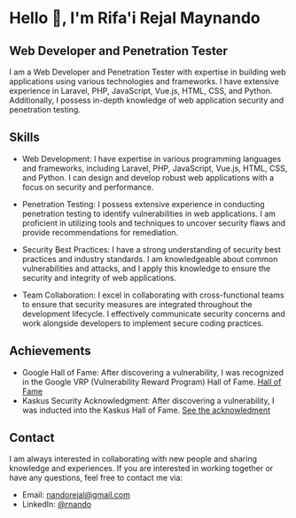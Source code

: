 Hello 👋, I'm Rifa'i Rejal Maynando
======================================

Web Developer and Penetration Tester
------------------------------------

I am a Web Developer and Penetration Tester with expertise in building web applications using various technologies and frameworks. I have extensive experience in Laravel, PHP, JavaScript, Vue.js, HTML, CSS, and Python. Additionally, I possess in-depth knowledge of web application security and penetration testing.

Skills
------------------------------------
- Web Development: I have expertise in various programming languages and frameworks, including Laravel, PHP, JavaScript, Vue.js, HTML, CSS, and Python. I can design and develop robust web applications with a focus on security and performance.

- Penetration Testing: I possess extensive experience in conducting penetration testing to identify vulnerabilities in web applications. I am proficient in utilizing tools and techniques to uncover security flaws and provide recommendations for remediation.

- Security Best Practices: I have a strong understanding of security best practices and industry standards. I am knowledgeable about common vulnerabilities and attacks, and I apply this knowledge to ensure the security and integrity of web applications.

- Team Collaboration: I excel in collaborating with cross-functional teams to ensure that security measures are integrated throughout the development lifecycle. I effectively communicate security concerns and work alongside developers to implement secure coding practices.

Achievements
------------------------------------

- Google Hall of Fame: After discovering a vulnerability, I was recognized in the Google VRP (Vulnerability Reward Program) Hall of Fame. [Hall of Fame](https://bughunters.google.com/profile/595f4fd6-2fd6-44d9-ac07-95da7d171719)
- Kaskus Security Acknowledgment: After discovering a vulnerability, I was inducted into the Kaskus Hall of Fame. [See the acknowledment](https://bantuan.kaskus.co.id/hc/id/articles/360026355992-Hall-of-Fame)
  
Contact
------------------------------------

I am always interested in collaborating with new people and sharing knowledge and experiences. If you are interested in working together or have any questions, feel free to contact me via:

- Email: nandorejal@gmail.com
- LinkedIn: [@rnando](http://www.linkedin.com/in/rnando/)
